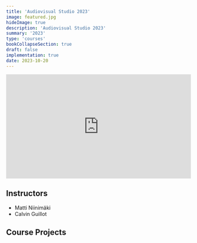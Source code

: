 ```yaml
---
title: 'Audiovisual Studio 2023'
image: featured.jpg
hideImage: true
description: 'Audiovisual Studio 2023'
summary: '2023'
type: 'courses'
bookCollapseSection: true
draft: false
implementation: true
date: 2023-10-20
---
```


<div style='padding:56.25% 0 0 0;position:relative;'><iframe src='https://vimeo.com/showcase/10769310/embed' allowfullscreen frameborder='0' style='position:absolute;top:0;left:0;width:100%;height:100%;'></iframe></div>

## Instructors

- Matti Niinimäki
- Calvin Guillot

## Course Projects


